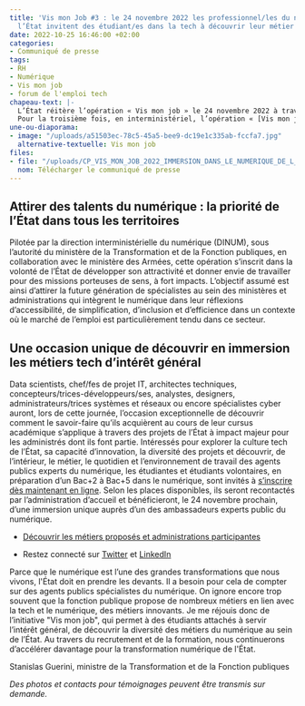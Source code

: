```yaml
---
title: 'Vis mon Job #3 : le 24 novembre 2022 les professionnel/les du numérique de
  l’État invitent des étudiant/es dans la tech à découvrir leur métier'
date: 2022-10-25 16:46:00 +02:00
categories:
- Communiqué de presse
tags:
- RH
- Numérique
- Vis mon job
- forum de l'emploi tech
chapeau-text: |-
  L’État réitère l’opération « Vis mon job » le 24 novembre 2022 à travers toute la France !
  Pour la troisième fois, en interministériel, l’opération « [Vis mon job](https://www.numerique.gouv.fr/agenda/vis-mon-job-2022/) » permettra à de jeunes et futurs talents du numérique de vivre une expérience inédite d’immersion aux côtés d’agents de l’État spécialisés dans le numérique. Le principe : les étudiantes et étudiants, en préparation d’un Bac+2 à Bac+5 dans le numérique et volontaires pour participer à cette opération sont invités à se faire connaître pour former, avec un/e agent/e de l’État, un duo afin de découvrir les opportunités professionnelles que proposent l’administration dans des domaines aussi prometteurs qu’indispensables à la transformation de l’État.
une-ou-diaporama:
- image: "/uploads/a51503ec-78c5-45a5-bee9-dc19e1c335ab-fccfa7.jpg"
  alternative-textuelle: Vis mon job
files:
- file: "/uploads/CP_VIS_MON_JOB_2022_IMMERSION_DANS_LE_NUMERIQUE_DE_L_ETAT.PDF"
  nom: Télécharger le communiqué de presse
---
```


## Attirer des talents du numérique : la priorité de l’État dans tous les territoires

Pilotée par la direction interministérielle du numérique (DINUM), sous l’autorité du ministère de la Transformation et de la Fonction publiques, en collaboration avec le ministère des Armées, cette opération s’inscrit dans la volonté de l’État de développer son attractivité et donner envie de travailler pour des missions porteuses de sens, à fort impacts. L’objectif assumé est ainsi d’attirer la future génération de spécialistes au sein des ministères et administrations qui intègrent le numérique dans leur réflexions d’accessibilité, de simplification, d’inclusion et d’efficience dans un contexte où le marché de l’emploi est particulièrement tendu dans ce secteur.

## Une occasion unique de découvrir en immersion les métiers tech d’intérêt général

Data scientists, chef/fes de projet IT, architectes techniques, concepteurs/trices-développeurs/ses, analystes, designers, administrateurs/trices systèmes et réseaux ou encore spécialistes cyber auront, lors de cette journée, l’occasion exceptionnelle de découvrir comment le savoir-faire qu’ils acquièrent au cours de leur cursus académique s’applique à travers des projets de l’État à impact majeur pour les administrés dont ils font partie. Intéressés pour explorer la culture tech de l’État, sa capacité d’innovation, la diversité des projets et découvrir, de l’intérieur, le métier, le quotidien et l’environnement de travail des agents publics experts du numérique, les étudiantes et étudiants volontaires, en préparation d’un Bac+2 à Bac+5 dans le numérique, sont invités à [s’inscrire dès maintenant en ligne](https://www.numerique.gouv.fr/agenda/vis-mon-job-2022/). Selon les places disponibles, ils seront recontactés par l’administration d’accueil et bénéficieront, le 24 novembre prochain, d’une immersion unique auprès d’un des ambassadeurs experts public du numérique.

* [Découvrir les métiers proposés et administrations participantes](https://www.numerique.gouv.fr/agenda/vis-mon-job-2022/) 

* Restez connecté sur [Twitter](https://twitter.com/_DINUM "Twitter - Lien externe") et [LinkedIn](https://www.linkedin.com/company/direction-interministerielle-du-numerique-dinum/ "LinkedIn - Lien externe")

<div class="citation"><p>Parce que le numérique est l’une des grandes transformations que nous vivons, l'État doit en prendre les devants. Il a besoin pour cela de compter sur des agents publics spécialistes du numérique. On ignore encore trop souvent que la fonction publique propose de nombreux métiers en lien avec la tech et le numérique, des métiers innovants. Je me réjouis donc de l’initiative "Vis mon job", qui permet à des étudiants attachés à servir l’intérêt général, de découvrir la diversité des métiers du numérique au sein de l’État. Au travers du recrutement et de la formation, nous continuerons d’accélérer davantage pour la transformation numérique de l'État.</p></div>

<div class="auteur-citation">Stanislas Guerini, ministre de la Transformation et de la Fonction publiques</div>

*Des photos et contacts pour témoignages peuvent être transmis sur demande.*